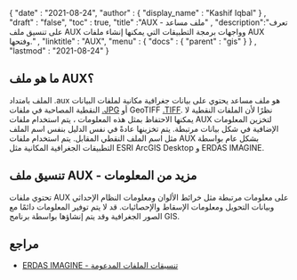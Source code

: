 {
  "date" : "2021-08-24",
  "author" : {
    "display_name" : "Kashif Iqbal"
} ,
  "draft" : "false",
  "toc" : true,
  "title" :"AUX - ملف مساعد" ,
  "description":"تعرف على تنسيق ملف AUX وواجهات برمجة التطبيقات التي يمكنها إنشاء ملفات AUX وفتحها." ,
  "linktitle" : "AUX",
  "menu" : {
    "docs" : {
      "parent" : "gis"
}
} ,
  "lastmod" : "2021-08-24"
}

## ما هو ملف AUX؟

الملف بامتداد .aux هو ملف مساعد يحتوي على بيانات جغرافية مكانية لملفات البيانات النقطية المصاحبة في ملفات [.JPG](/ar/image/jpg/) أو GeoTIFF [.TIFF](/ar/image/tiff/). نظرًا لأن الملفات النقطية لا يمكنها الاحتفاظ بمثل هذه المعلومات ، يتم استخدام ملفات AUX لتخزين المعلومات الإضافية في شكل بيانات مرتبطة. يتم تخزينها عادةً في نفس الدليل بنفس اسم الملف مثل اسم الملف النقطي المقابل. يتم استخدام ملفات AUX بشكل عام بواسطة التطبيقات الجغرافية المكانية مثل ESRI ArcGIS Desktop و ERDAS IMAGINE.

## تنسيق ملف AUX - مزيد من المعلومات

تحتوي ملفات AUX على معلومات مرتبطة مثل خرائط الألوان ومعلومات النظام الإحداثي وبيانات التحويل ومعلومات الإسقاط والإحصائيات. قد لا يتم توفير المعلومات دائمًا مع الصور الجغرافية وقد يتم إنشاؤها بواسطة برنامج GIS.

## مراجع

* [ERDAS IMAGINE - تنسيقات الملفات المدعومة](https://www.hexagongeospatial.com/products/power-portfolio/erdas-imagine#imagine-technical-documents)

